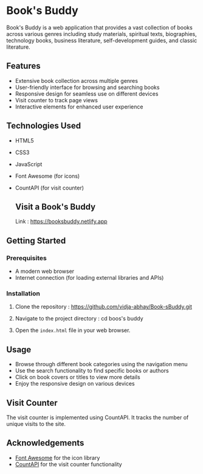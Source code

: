 # Book's Buddy

Book's Buddy is a web application that provides a vast collection of books across various genres including study materials, spiritual texts, biographies, technology books, business literature, self-development guides, and classic literature.

## Features

- Extensive book collection across multiple genres
- User-friendly interface for browsing and searching books
- Responsive design for seamless use on different devices
- Visit counter to track page views
- Interactive elements for enhanced user experience

## Technologies Used

- HTML5
- CSS3
- JavaScript
- Font Awesome (for icons)
- CountAPI (for visit counter)

  ## Visit a Book's Buddy

  Link : https://booksbuddy.netlify.app

## Getting Started

### Prerequisites

- A modern web browser
- Internet connection (for loading external libraries and APIs)

### Installation

1. Clone the repository : https://github.com/vidja-abhay/Book-sBuddy.git

2. Navigate to the project directory : cd boos's buddy

3. Open the `index.html` file in your web browser.

## Usage

- Browse through different book categories using the navigation menu
- Use the search functionality to find specific books or authors
- Click on book covers or titles to view more details
- Enjoy the responsive design on various devices

## Visit Counter

The visit counter is implemented using CountAPI. It tracks the number of unique visits to the site.

## Acknowledgements

- [Font Awesome](https://fontawesome.com) for the icon library
- [CountAPI](https://countapi.xyz) for the visit counter functionality
